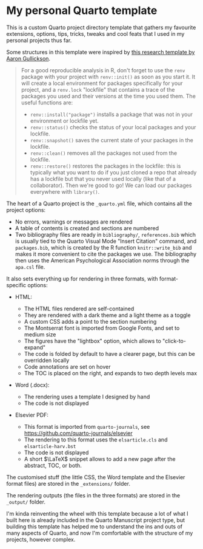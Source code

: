 # My personal Quarto template

This is a custom Quarto project directory template that gathers my favourite extensions, options, tips, tricks, tweaks and cool feats that I used in my personal projects thus far. 

Some structures in this template were inspired by [this research template by Aaron Gullickson](https://github.com/AaronGullickson/research-template).

> For a good reproducible analysis in R, don't forget to use the `renv` package with your project with `renv::init()` as soon as you start it. It will create a local environment for packages specifically for your project, and a `renv.lock` "lockfile" that contains a trace of the packages you used and their versions at the time you used them.
> The useful functions are:
> - `renv::install("package")` installs a package that was not in your environment or lockfile yet.
> - `renv::status()` checks the status of your local packages and your lockfile.
> - `renv::snapshot()` saves the current state of your packages in the lockfile.
> - `renv::clean()` removes all the packages not used from the lockfile.
> - `renv::restore()` restores the packages in the lockfile: this is typically what you want to do if you just cloned a repo that already has a lockfile but that you never used locally (like that of a collaborator).
> Then we're good to go! We can load our packages everywhere with `library()`.

The heart of a Quarto project is the `_quarto.yml` file, which contains all the project options:

- No errors, warnings or messages are rendered
- A table of contents is created and sections are numbered
- Two bibliography files are ready in `bibliography/`, `references.bib` which is usually tied to the Quarto Visual Mode "Insert Citation" command, and `packages.bib`, which is created by the R function `knitr::write_bib` and makes it more convenient to cite the packages we use. The bibliography then uses the American Psychological Association norms through the `apa.csl` file.

It also sets everything up for rendering in three formats, with format-specific options:

- HTML: 
    - The HTML files rendered are self-contained
    - They are rendered with a dark theme and a light theme as a toggle
    - A custom CSS adds a point to the section numbering
    - The Montserrat font is imported from Google Fonts, and set to medium size
    - The figures have the "lightbox" option, which allows to "click-to-expand"
    - The code is folded by default to have a clearer page, but this can be overridden locally
    - Code annotations are set on hover
    - The TOC is placed on the right, and expands to two depth levels max

- Word (.docx):
    - The rendering uses a template I designed by hand
    - The code is not displayed

- Elsevier PDF:
    - This format is imported from `quarto-journals`, see <https://github.com/quarto-journals/elsevier>
    - The rendering to this format uses the `elsarticle.cls` and `elsarticle-harv.bst`
    - The code is not displayed
    - A short $\LaTeX$ snippet allows to add a new page after the abstract, TOC, or both.

The customised stuff (the little CSS, the Word template and the Elsevier format files) are stored in the `_extensions/` folder.

The rendering outputs (the files in the three formats) are stored in the `_output/` folder.

I'm kinda reinventing the wheel with this template because a lot of what I built here is already included in the Quarto Manuscript project type, but building this template has helped me to understand the ins and outs of many aspects of Quarto, and now I'm comfortable with the structure of my projects, however complex.

